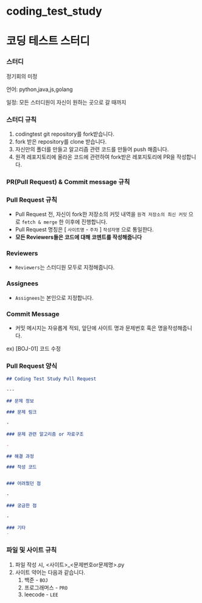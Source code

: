 # coding_test_study
# 코딩 테스트 스터디

### 스터디

정기회의 미정

언어: python,java,js,golang

일정: 모든 스터디원이 자신이 원하는 곳으로 갈 때까지

### 스터디 규칙

1. codingtest git repository를 fork받습니다.
2. fork 받은 repository를 clone 받습니다.
3. 자신만의 폴더를 만들고 알고리즘 관련 코드를 만들어 push 해줍니다.
4. 원격 레포지토리에 올라온 코드에 관련하여 fork받은 레포지토리에 PR을
작성합니다.

### PR(Pull Request) & Commit message 규칙

### **Pull Request 규칙**

- Pull Request 전, 자신이 fork한 저장소의 커밋 내역을 `원격 저장소의 최신 커밋` 으로 `fetch & merge` 한 이후에 진행합니다.
- Pull Request 명칭은 [ `사이트명` - `주차` ] `작성자명` 으로 통일한다.
- **모든 Reviewers들은 코드에 대해 코멘트를 작성해줍니다**

### **Reviewers**

- `Reviewers`는 스터디원 모두로 지정해줍니다.

### **Assignees**

- `Assignees`는 본인으로 지정합니다.

### **Commit Message**

- 커밋 메시지는 자유롭게 적되, 앞단에 사이트 명과 문제번호 혹은 명을작성해줍니다.

ex) [BOJ-01] 코드 수정

### Pull Request 양식

```markdown
## Coding Test Study Pull Request

---

## 문제 정보

### 문제 링크

-

### 문제 관련 알고리즘 or 자료구조

- 

## 해결 과정

### 작성 코드


### 어려웠던 점

-

### 궁금한 점

-

### 기타
-  
```

### 파일 및 사이트 규칙

1. 파일 작성 시, <사이트>_<문제번호or문제명>.py
2. 사이트 약어는 다음과 같습니다.
    1. 백준 - `BOJ`
    2. 프로그래머스 - `PRO`
    3. leecode - `LEE`
